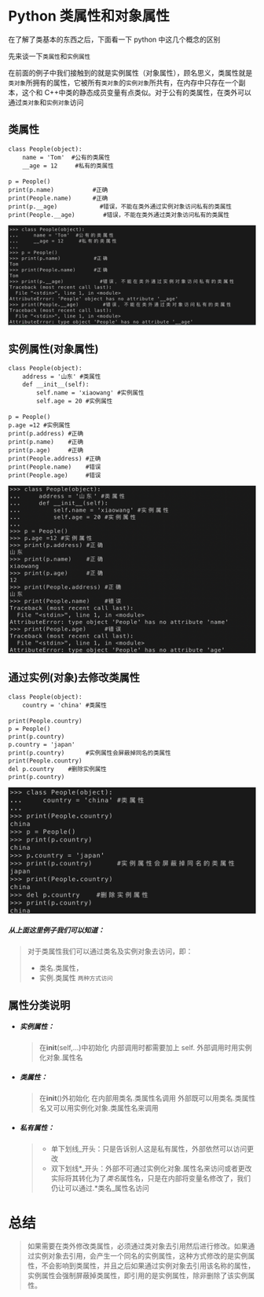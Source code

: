 # Python 类属性和对象属性

在了解了类基本的东西之后，下面看一下 python 中这几个概念的区别

先来谈一下`类属性`和`实例属性`

在前面的例子中我们接触到的就是实例属性（对象属性），顾名思义，类属性就是`类对象`所拥有的属性，它被所有`类对象`的`实例对象`所共有，在内存中只存在一个副本，这个和 C++中类的静态成员变量有点类似。对于公有的类属性，在类外可以通过`类对象`和`实例对象`访问

## 类属性

```
class People(object):
    name = 'Tom'  #公有的类属性
    __age = 12     #私有的类属性

p = People()
print(p.name)           #正确
print(People.name)      #正确
print(p.__age)            #错误，不能在类外通过实例对象访问私有的类属性
print(People.__age)        #错误，不能在类外通过类对象访问私有的类属性

```

![image-20211128125253552](../assets/Python中的类属性和对象属性.assets/image-20211128125253552.png)

## 实例属性(对象属性)

```
class People(object):
    address = '山东' #类属性
    def __init__(self):
        self.name = 'xiaowang' #实例属性
        self.age = 20 #实例属性

p = People()
p.age =12 #实例属性
print(p.address) #正确
print(p.name)    #正确
print(p.age)     #正确
print(People.address) #正确
print(People.name)    #错误
print(People.age)     #错误

```

![image-20211128125844544](../assets/Python中的类属性和对象属性.assets/image-20211128125844544.png)

## 通过实例(对象)去修改类属性

```
class People(object):
    country = 'china' #类属性

print(People.country)
p = People()
print(p.country)
p.country = 'japan'
print(p.country)      #实例属性会屏蔽掉同名的类属性
print(People.country)
del p.country    #删除实例属性
print(p.country)

```

![image-20211128130112309](../assets/Python中的类属性和对象属性.assets/image-20211128130112309.png)

##### 从上面这里例子我们可以知道：

> 对于类属性我们可以通过类名及实例对象去访问，即：
>
> - 类名.类属性，
> - 实例.类属性
>   `两种方式访问`

## 属性分类说明

- ##### 实例属性：

  > 在**init**(self,…)中初始化
  > 内部调用时都需要加上 self.
  > 外部调用时用实例化对象.属性名

- ##### 类属性：

  > 在**init**()外初始化
  > 在内部用类名.类属性名调用
  > 外部既可以用类名.类属性名又可以用实例化对象.类属性名来调用

- ##### 私有属性：

  > - 单下划线\_开头：只是告诉别人这是私有属性，外部依然可以访问更改
  > - 双下划线\*\_开头：外部不可通过实例化对象.属性名来访问或者更改
  >   实际将其转化为了*类名*属性名，只是在内部将变量名修改了，我们仍让可以通过.\*类名\_属性名访问

# 总结

> 如果需要在类外修改类属性，必须通过类对象去引用然后进行修改。如果通过实例对象去引用，会产生一个同名的实例属性，这种方式修改的是实例属性，不会影响到类属性，并且之后如果通过实例对象去引用该名称的属性，实例属性会强制屏蔽掉类属性，即引用的是实例属性，除非删除了该实例属性。
